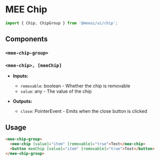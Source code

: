 # MEE Chip

```typescript
import { Chip, ChipGroup } from '@meeui/ui/chip';
```

## Components

### `<mee-chip-group>`

### `<mee-chip>, [meeChip]`

- **Inputs:**

  - `removable`: boolean - Whether the chip is removable
  - `value`: any - The value of the chip

- **Outputs:**

  - `close`: PointerEvent - Emits when the close button is clicked

## Usage

```html
<mee-chip-group>
  <mee-chip [value]="item" [removable]="true">Text</mee-chip>
  <button meeChip [value]="item" [removable]="true">Text</button>
</mee-chip-group>
```
